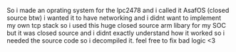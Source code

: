 So i made an oprating system for the lpc2478 and i called it AsafOS (closed source btw) i wanted it to have networking and i didnt want to implement my own tcp stack
so i used this huge closed source arm libary for my SOC but it was closed source and i didnt exactly understand how it worked so i needed the source code so i decompiled it. feel free to fix
bad logic <3
